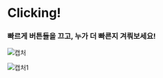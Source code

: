 # Clicking!
### 빠르게 버튼들을 끄고, 누가 더 빠른지 겨뤄보세요!

![캡처](https://user-images.githubusercontent.com/64309783/111141692-2d4ded80-85c7-11eb-944c-715936ff8f46.PNG)

![캡처1](https://user-images.githubusercontent.com/64309783/111141951-77cf6a00-85c7-11eb-9013-b72552e2b58a.PNG)
